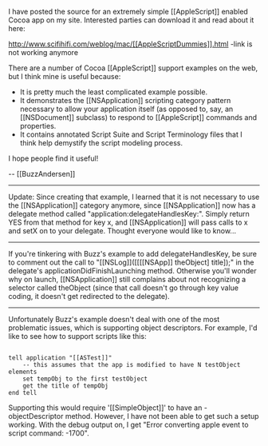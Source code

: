 I have posted the source for an extremely simple [[AppleScript]] enabled Cocoa app on my site.  Interested parties can download it and read about it here:

http://www.scifihifi.com/weblog/mac/[[AppleScriptDummies]].html -link is not working anymore

There are a number of Cocoa [[AppleScript]] support examples on the web, but I think mine is useful because:


* It is pretty much the least complicated example possible.
* It demonstrates the [[NSApplication]] scripting category pattern necessary to allow your application itself (as opposed to, say, an [[NSDocument]] subclass) to respond to [[AppleScript]] commands and properties.
* It contains annotated Script Suite and Script Terminology files that I think help demystify the script modeling process.


I hope people find it useful!

-- [[BuzzAndersen]]

----

Update: Since creating that example, I learned that it is not necessary to use the [[NSApplication]] category anymore, since [[NSApplication]] now has a delegate method called "application:delegateHandlesKey:".  Simply return YES from that method for key x, and [[NSApplication]] will pass calls to x and setX on to your delegate.  Thought everyone would like to know...

----

If you're tinkering with Buzz's example to add delegateHandlesKey, be sure to comment out the call to "[[NSLog]]([[[[NSApp]] theObject] title]);" in the delegate's applicationDidFinishLaunching method. Otherwise you'll wonder why on launch, [[NSApplication]] still complains about not recognizing a selector called theObject (since that call doesn't go through key value coding, it doesn't get redirected to the delegate).

----

Unfortunately Buzz's example doesn't deal with one of the most problematic issues, which is supporting object descriptors. For example, I'd like to see how to support scripts like this:

<code>
tell application "[[ASTest]]"
	-- this assumes that the app is modified to have N testObject elements
	set tempObj to the first testObject
	get the title of tempObj
end tell
</code>

Supporting this would require '[[SimpleObject]]' to have an -objectDescriptor method. However, I have not been able to get such a setup working. With the debug output on, I get "Error converting apple event to script command: -1700".